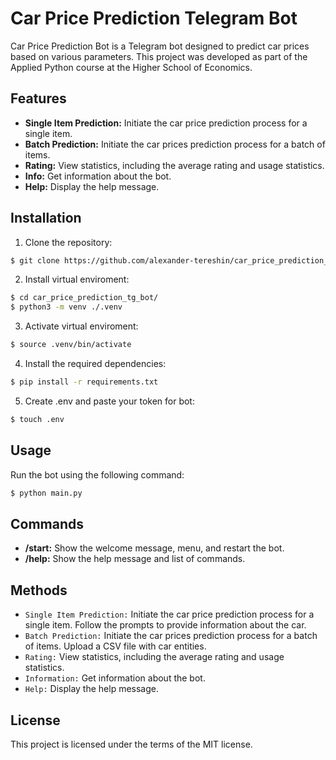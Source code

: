 # Car Price Prediction Telegram Bot
Car Price Prediction Bot is a Telegram bot designed to predict car prices based on various parameters. This project was developed as part of the Applied Python course at the Higher School of Economics.

Features
---
* **Single Item Prediction:** Initiate the car price prediction process for a single item.
* **Batch Prediction:** Initiate the car prices prediction process for a batch of items.
* **Rating:** View statistics, including the average rating and usage statistics.
* **Info:** Get information about the bot.
* **Help:** Display the help message.
  
Installation
---
1. Clone the repository:
```bash
$ git clone https://github.com/alexander-tereshin/car_price_prediction_tg_bot.git
```
2. Install virtual enviroment:
```bash
$ cd car_price_prediction_tg_bot/
$ python3 -m venv ./.venv
```
3. Activate virtual enviroment:
```bash
$ source .venv/bin/activate
```
4. Install the required dependencies:
```bash
$ pip install -r requirements.txt
```
5. Create .env and paste your token for bot:
```bash
$ touch .env
```  
Usage
---
Run the bot using the following command:

```bash
$ python main.py
```
Commands
---
* **/start:** Show the welcome message, menu, and restart the bot.
* **/help:** Show the help message and list of commands.
  
Methods
---

- `Single Item Prediction:` Initiate the car price prediction process for a single item. Follow the prompts to provide information about the car.
- `Batch Prediction:` Initiate the car prices prediction process for a batch of items. Upload a CSV file with car entities.
- `Rating:` View statistics, including the average rating and usage statistics.
- `Information:` Get information about the bot.
- `Help:` Display the help message.

License
---
This project is licensed under the terms of the MIT license.
